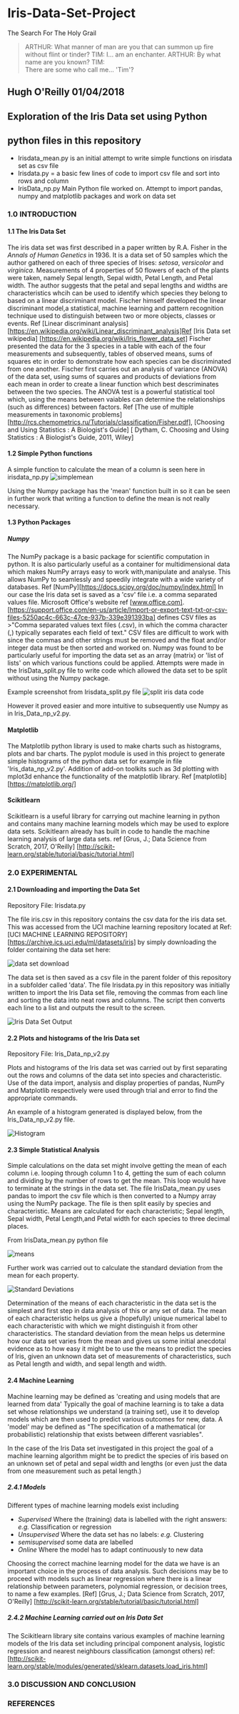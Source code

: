 # Iris-Data-Set-Project

The Search For The Holy Grail
> ARTHUR: What manner of man are you that can summon up fire without flint or tinder?
TIM:
> I... am an enchanter.
ARTHUR: 
> By what name are you known?
TIM:  
>There are some who call me... 'Tim'? 

## Hugh O'Reilly 01/04/2018
## Exploration of the Iris Data set using Python
## python files in this repository

* Irisdata_mean.py is an initial attempt to write simple functions on irisdata set as csv file
* Irisdata.py = a basic few lines of code to import csv file and sort into rows and column
* IrisData_np.py Main Python file worked on. Attempt to import pandas, numpy and matplotlib packages and work on data set

### 1.0 INTRODUCTION

#### 1.1 The Iris Data Set
   The iris data set was first described in a paper written by R.A. Fisher in the *Annals of Human Genetics* in 1936. It is a data set of 50 samples which the author gathered on each of three species of Irises: *setosa*, *versicolor* and *virginica*. Measurements of 4 properties of 50 flowers of each of the plants were taken, namely Sepal length, Sepal width, Petal Length, and Petal width. The author suggests that the petal and sepal lengths and widths are characteristics whcih can be used to identify which species they belong to based on a linear discriminant model. Fischer himself developed the linear discriminant model,a statistical, machine learning and pattern recognition technique used to distinguish between two or more objects, classes or events. Ref [Linear discriminant analysis] [https://en.wikipedia.org/wiki/Linear_discriminant_analysis]Ref [Iris Data set wikipedia] [https://en.wikipedia.org/wiki/Iris_flower_data_set]  Fischer presented the data for the 3 species in a table with each of the four measurements and subsequently, tables of observed means, sums of squares etc in order to demonstrate how each species can be discriminated from one another. Fischer first carries out an analysis of variance (ANOVA) of the data set, using sums of squares and products of deviations from each mean in order to create a linear function which best descriminates between the two species. The ANOVA test is a powerful statistical tool which, using the means between vaiables can determine the relationships (such as differences) between factors. Ref [The use of multiple measurements in taxonomic problems][http://rcs.chemometrics.ru/Tutorials/classification/Fisher.pdf], [Choosing and Using Statistics : A Biologist's Guide] [ Dytham, C. Choosing and Using Statistics : A Biologist's Guide, 2011, Wiley]

#### 1.2 Simple Python functions

   A simple function to calculate the mean of a column is seen here in irisdata_np.py
   ![simplemean](screenshot5.PNG)

   Using the Numpy package has the 'mean' function built in so it can be seen in further work that writing a function to define the mean is not really necessary. 

#### 1.3 Python Packages

##### Numpy

   The NumPy package is a basic package for scientific computation in python. It is also particularly useful as a container for multidimensional data which makes NumPy arrays easy to work with,manipulate and analyse. This allows NumPy to seamlessly and speedily integrate with a wide variety of databases. Ref [NumPy][https://docs.scipy.org/doc/numpy/index.html] In our case the Iris data set is saved as a 'csv' file i.e. a comma separated values file. Microsoft Office's website ref [www.office.com]. [https://support.office.com/en-us/article/Import-or-export-text-txt-or-csv-files-5250ac4c-663c-47ce-937b-339e391393ba] defines CSV files as >"Comma separated values text files (.csv), in which the comma character (,) typically separates each field of text." CSV files are difficult to work with since the commas and other strings must be removed and the float and/or integer data must be then sorted and worked on. Numpy was found to be particularly useful for importing the data set as an array (matrix) or 'list of lists' on which various functions could be applied. Attempts were made in the IrisData_split.py file to write code which allowed the data set to be split without using the Numpy package. 


Example screenshot from Irisdata_split.py file
 ![split iris data code](screenshot1.PNG)

However it proved easier and more intuitive to subsequently use Numpy as in Iris_Data_np_v2.py. 

#### Matplotlib

   The Matplotlib python library is used to make charts such as histograms, plots and bar charts. The pyplot module is used in this project to generate simple histograms of the python data set for example in file 'Iris_data_np_v2.py'. Addition of add-on toolkits such as 3d plotting with mplot3d enhance the functionality of the matplotlib library. Ref [matplotlib] [https://matplotlib.org/]

#### Scikitlearn

Scikitlearn is a useful library for carrying out machine learning in python and contains many machine learning models which may be used to explore data sets. Scikitlearn already has built in code to handle the machine learning analysis of large data sets. ref [Grus, J.; Data Science from Scratch, 2017, O'Reilly] [http://scikit-learn.org/stable/tutorial/basic/tutorial.html]

   
### 2.0 EXPERIMENTAL

   
#### 2.1 Downloading and importing the Data Set

Repository File: Irisdata.py

   The file iris.csv in this repository contains the csv data for the iris data set. This was accessed from the UCI machine learning repository located at Ref: [UCI MACHINE LEARNING REPOSITORY][https://archive.ics.uci.edu/ml/datasets/iris] by simply downloading the folder containing the data set here:

   ![data set download](screenshot3.png)
   
   The data set is then saved as a csv file in the parent folder of this repository in a subfolder called 'data'.
   The file Irisdata.py in this repository was initially written to import the Iris Data set file, removing the commas from each line and sorting the data into neat rows and columns. The script then converts each line to a list and outputs the result to the screen.

   ![Iris Data Set Output](screenshot4.PNG)

#### 2.2 Plots and histograms of the Iris Data set

Repository File: Iris_Data_np_v2.py

  Plots and histograms of the Iris data set was carried out by first separating out the rows and columns of the data set into species and characteristic. Use of the data import, analysis and display properties of pandas, NumPy and Matplotlib respectively were used through trial and error to find the appropriate commands. 

An example of a histogram generated is displayed below, from the Iris_Data_np_v2.py file.

![Histogram](screenshot7_Histogram.png)

  
#### 2.3 Simple Statistical Analysis

  Simple calculations on the data set might involve getting the mean of each column i.e. looping through column 1 to 4, getting the sum of each column and dividing by the number of rows to get the mean. This loop would have to terminate at the strings in the data set. The file IrisData_mean.py uses pandas to import the csv file which is then converted to a Numpy array using the NumPy package. The file is then split easily by species and characteristic. Means are calculated for each characteristic; Sepal length, Sepal width, Petal Length,and Petal width for each species to three decimal places. 

From IrisData_mean.py python file

  ![means](screenshot2.PNG)

  Further work was carried out to calculate the standard deviation from the mean for each property.

  ![Standard Deviations](screenshot6.PNG)

  Determination of the means of each characteristic in the data set is the simplest and first step in data analysis of this or any set of data. The mean of each characteristic helps us give a (hopefully) unique numerical label to each characteristic with which we might distinguish it from other characteristics. The standard deviation from the mean helps us determine how our data set varies from the mean and gives us some initial anecdotal evidence as to how easy it might be to use the means to predict the species of Iris, given an unknown data set of measurements of characteristics, such as Petal length and width, and sepal length and width. 

#### 2.4 Machine Learning
  
  Machine learning may be defined as 'creating and using models that are learned from data' Typically the goal of machine learning is to take a data set whose relationships we understand  (a training set), use it to develop models which are then used to predict various outcomes for new, data. 
  A 'model' may be defined as "The specification of a mathematical (or probabilistic) relationship that exists between different vasriables".
    
  In the case of the Iris Data set investigated in this project the goal of a machine learning algorithm might be to predict the species of iris based on an unknown set of petal and sepal width and lengths (or even just the data from one measurement such as petal length.) 

##### 2.4.1 Models

  Different types of machine learning models exist including

  * *Supervised*
    Where the (training) data is labelled with the right answers: *e.g.* Classification or regression
  * *Unsupervised*
    Where the data set has no labels: *e.g.* Clustering
  * *semisupervised*
    some data are labelled
  * *Online*
    Where the model has to adapt continuously to new data

  Choosing the correct machine learning model for the data we have is an important choice in the process of data analysis. Such decisions may be to proceed with models such as linear regression where there is a linear relationship between parameters, polynomial regression, or decision trees, to name a few examples.
  [Ref] [Grus, J.; Data Science from Scratch, 2017, O'Reilly] [http://scikit-learn.org/stable/tutorial/basic/tutorial.html]

##### 2.4.2 Machine Learning carried out on Iris Data Set

The Scikitlearn library site contains various examples of machine learning models of the Iris data set including principal component analysis, logistic regression and nearest neighbours classification (amongst others) ref: [http://scikit-learn.org/stable/modules/generated/sklearn.datasets.load_iris.html]

   ### 3.0  DISCUSSION AND CONCLUSION

   ### REFERENCES
